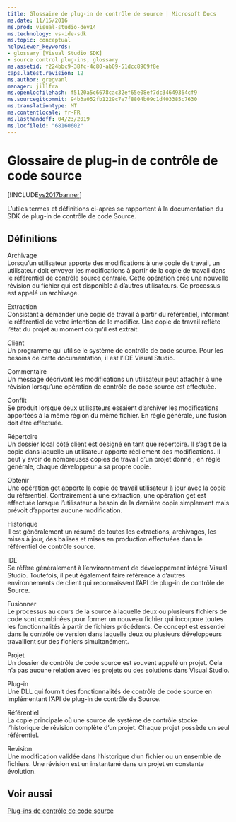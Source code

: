 ```yaml
---
title: Glossaire de plug-in de contrôle de source | Microsoft Docs
ms.date: 11/15/2016
ms.prod: visual-studio-dev14
ms.technology: vs-ide-sdk
ms.topic: conceptual
helpviewer_keywords:
- glossary [Visual Studio SDK]
- source control plug-ins, glossary
ms.assetid: f224bbc9-38fc-4c80-ab09-51dcc8969f8e
caps.latest.revision: 12
ms.author: gregvanl
manager: jillfra
ms.openlocfilehash: f5120a5c6678cac32ef65e08ef7dc34649364cf9
ms.sourcegitcommit: 94b3a052fb1229c7e7f8804b09c1d403385c7630
ms.translationtype: MT
ms.contentlocale: fr-FR
ms.lasthandoff: 04/23/2019
ms.locfileid: "68160602"
---
```

# <a name="source-control-plug-in-glossary"></a>Glossaire de plug-in de contrôle de code source
[!INCLUDE[vs2017banner](../includes/vs2017banner.md)]

L’utiles termes et définitions ci-après se rapportent à la documentation du SDK de plug-in de contrôle de code Source.  
  
## <a name="definitions"></a>Définitions  
 Archivage  
 Lorsqu’un utilisateur apporte des modifications à une copie de travail, un utilisateur doit envoyer les modifications à partir de la copie de travail dans le référentiel de contrôle source centrale. Cette opération crée une nouvelle révision du fichier qui est disponible à d’autres utilisateurs. Ce processus est appelé un archivage.  
  
 Extraction  
 Consistant à demander une copie de travail à partir du référentiel, informant le référentiel de votre intention de le modifier. Une copie de travail reflète l’état du projet au moment où qu'il est extrait.  
  
 Client  
 Un programme qui utilise le système de contrôle de code source. Pour les besoins de cette documentation, il est l’IDE Visual Studio.  
  
 Commentaire  
 Un message décrivant les modifications un utilisateur peut attacher à une révision lorsqu’une opération de contrôle de code source est effectuée.  
  
 Conflit  
 Se produit lorsque deux utilisateurs essaient d’archiver les modifications apportées à la même région du même fichier. En règle générale, une fusion doit être effectuée.  
  
 Répertoire  
 Un dossier local côté client est désigné en tant que répertoire. Il s’agit de la copie dans laquelle un utilisateur apporte réellement des modifications. Il peut y avoir de nombreuses copies de travail d’un projet donné ; en règle générale, chaque développeur a sa propre copie.  
  
 Obtenir  
 Une opération get apporte la copie de travail utilisateur à jour avec la copie du référentiel. Contrairement à une extraction, une opération get est effectuée lorsque l’utilisateur a besoin de la dernière copie simplement mais prévoit d’apporter aucune modification.  
  
 Historique  
 Il est généralement un résumé de toutes les extractions, archivages, les mises à jour, des balises et mises en production effectuées dans le référentiel de contrôle source.  
  
 IDE  
 Se réfère généralement à l’environnement de développement intégré Visual Studio. Toutefois, il peut également faire référence à d’autres environnements de client qui reconnaissent l’API de plug-in de contrôle de Source.  
  
 Fusionner  
 Le processus au cours de la source à laquelle deux ou plusieurs fichiers de code sont combinées pour former un nouveau fichier qui incorpore toutes les fonctionnalités à partir de fichiers précédents. Ce concept est essentiel dans le contrôle de version dans laquelle deux ou plusieurs développeurs travaillent sur des fichiers simultanément.  
  
 Projet  
 Un dossier de contrôle de code source est souvent appelé un projet. Cela n’a pas aucune relation avec les projets ou des solutions dans Visual Studio.  
  
 Plug-in  
 Une DLL qui fournit des fonctionnalités de contrôle de code source en implémentant l’API de plug-in de contrôle de Source.  
  
 Référentiel  
 La copie principale où une source de système de contrôle stocke l’historique de révision complète d’un projet. Chaque projet possède un seul référentiel.  
  
 Revision  
 Une modification validée dans l’historique d’un fichier ou un ensemble de fichiers. Une révision est un instantané dans un projet en constante évolution.  
  
## <a name="see-also"></a>Voir aussi  
 [Plug-ins de contrôle de code source](../extensibility/source-control-plug-ins.md)

